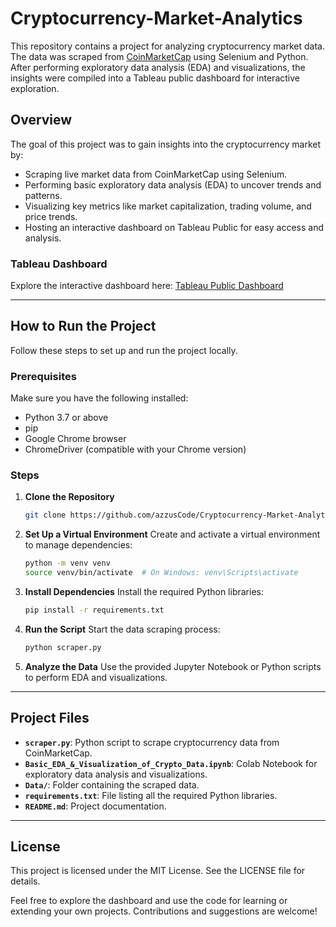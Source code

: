 # Cryptocurrency-Market-Analytics

This repository contains a project for analyzing cryptocurrency market data. The data was scraped from [CoinMarketCap](https://coinmarketcap.com/) using Selenium and Python. After performing exploratory data analysis (EDA) and visualizations, the insights were compiled into a Tableau public dashboard for interactive exploration.

## Overview

The goal of this project was to gain insights into the cryptocurrency market by:

- Scraping live market data from CoinMarketCap using Selenium.
- Performing basic exploratory data analysis (EDA) to uncover trends and patterns.
- Visualizing key metrics like market capitalization, trading volume, and price trends.
- Hosting an interactive dashboard on Tableau Public for easy access and analysis.

### Tableau Dashboard
Explore the interactive dashboard here: [Tableau Public Dashboard](https://public.tableau.com/app/profile/md.abidul.mohaimin/viz/CryptocurrencyMarketAnalytics/CryptocurrencyMarketAnalytics)

---

## How to Run the Project

Follow these steps to set up and run the project locally.

### Prerequisites
Make sure you have the following installed:
- Python 3.7 or above
- pip
- Google Chrome browser
- ChromeDriver (compatible with your Chrome version)

### Steps

1. **Clone the Repository**
   ```bash
   git clone https://github.com/azzusCode/Cryptocurrency-Market-Analytics
   ```

2. **Set Up a Virtual Environment**
   Create and activate a virtual environment to manage dependencies:
   ```bash
   python -m venv venv
   source venv/bin/activate  # On Windows: venv\Scripts\activate
   ```

3. **Install Dependencies**
   Install the required Python libraries:
   ```bash
   pip install -r requirements.txt
   ```

4. **Run the Script**
   Start the data scraping process:
   ```bash
   python scraper.py
   ```

5. **Analyze the Data**
   Use the provided Jupyter Notebook or Python scripts to perform EDA and visualizations.

---

## Project Files

- **`scraper.py`**: Python script to scrape cryptocurrency data from CoinMarketCap.
- **`Basic_EDA_&_Visualization_of_Crypto_Data.ipynb`**: Colab Notebook for exploratory data analysis and visualizations.
- **`Data/`**: Folder containing the scraped data.
- **`requirements.txt`**: File listing all the required Python libraries.
- **`README.md`**: Project documentation.

---

## License
This project is licensed under the MIT License. See the LICENSE file for details.

Feel free to explore the dashboard and use the code for learning or extending your own projects. Contributions and suggestions are welcome!

